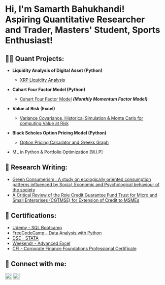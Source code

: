 <h1>Hi, I'm Samarth Bahukhandi! <br/>Aspiring Quantitative Researcher and Trader, Masters' Student, Sports Enthusiast!</h1>

<h2>👨‍💻 Quant Projects:</h2>

- <b> Liquidity Analysis of Digital Asset (Python)</b>
  - [XRP Liquidity Analysis](https://github.com/bahu1610/Liquidity_Profile/tree/main) 
- <b>Cahart Four Factor Model (Python)</b>
  - [Cahart Four Factor Model](https://github.com/bahu1610/CaharatRiskModel) <b><i>(Monthly Momentum Factor Model)</b></i>
- <b>Value at Risk (Excel)</b>
  - [Variance Covariance, Historical Simulation & Monte Carlo for computing Value at Risk](https://github.com/bahu1610/ValueAtRisk)
 
- <b>Black Scholes Option Pricing Model (Python)</b>
  - [Option Pricing Calculator and Greeks Graph](https://github.com/bahu1610/BSM1)
 
- ML in Python & Portfolio Optimization [W.I.P]

<h2>📝 Research Writing: </h2>

- [Green Consumerism : A study on ecologically oriented consumption patterns influenced by Social, Economic and Psychological behaviour of the society](https://drive.google.com/file/d/1UwsM7A59xFaEPvtWS8iBurjHqB8zmK8S/view?usp=sharing)
- [A Critical Review of the Role Credit Guarantee Fund Trust for Micro and Small Enterprises (CGTMSE) for Extension of Credit to MSMEs](https://drive.google.com/file/d/1T7mbjOafPXYZxzekXBtU4oJS6uUAb-C0/view?usp=sharing)
  
<h2>📜 Certifications: </h2>

- [Udemy - SQL Bootcamp](https://www.udemy.com/certificate/UC-4edc3c32-c5aa-47e8-9e37-2f2fa3573249/)
- [FreeCodeCamp - Data Analysis with Python](https://www.freecodecamp.org/certification/fccc8352c5d-5cb8-42a6-8e75-b0ad8a1044b1/data-analysis-with-python-v7)
- [DSE - STATA](https://drive.google.com/file/d/1IlxkgdfrPUxIZlMSEuPUXzS8xyeFjHrT/view?usp=sharing)
- [Weekendr - Advanced Excel](https://drive.google.com/file/d/1ePsX6dtQAVI6kgOEBqgRQy0vLspbmFLS/view?usp=sharing)
- [CFI - Corporate Finance Foundations Professional Certificate](https://www.linkedin.com/learning/certificates/5c1f843b47c1bb2d8f4288970e9a30a6104a277dd09bfc736a63bd94600c9a33)
 



<h2> 🤳 Connect with me:</h2>

[<img align="left" alt="JoshMadakor | LinkedIn" width="22px" src="https://cdn.jsdelivr.net/npm/simple-icons@v3/icons/linkedin.svg" />][linkedin]
[<img align="left" alt="JoshMadakor | Instagram" width="22px" src="https://cdn.jsdelivr.net/npm/simple-icons@v3/icons/instagram.svg" />][instagram]


[instagram]: https://www.instagram.com/bahu__16/?hl=en
[linkedin]: https://www.linkedin.com/in/samarth-bahukhandi-7a2aa5184/

